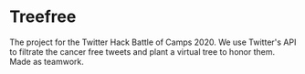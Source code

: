 # Treefree
The project for the Twitter Hack Battle of Camps 2020. We use Twitter's API to filtrate the cancer free tweets and plant a virtual tree to honor them. Made as teamwork.